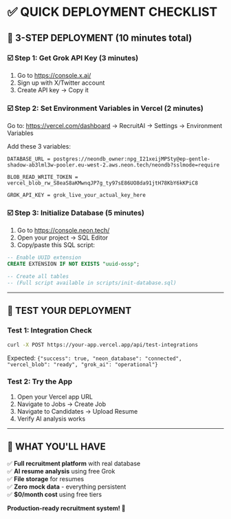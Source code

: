 # ✅ QUICK DEPLOYMENT CHECKLIST

## **🚀 3-STEP DEPLOYMENT (10 minutes total)**

### **☑️ Step 1: Get Grok API Key (3 minutes)**
1. Go to https://console.x.ai/
2. Sign up with X/Twitter account  
3. Create API key → Copy it

### **☑️ Step 2: Set Environment Variables in Vercel (2 minutes)**
Go to: https://vercel.com/dashboard → RecruitAI → Settings → Environment Variables

Add these 3 variables:
```
DATABASE_URL = postgres://neondb_owner:npg_I21xeijMPSty@ep-gentle-shadow-ab3lml3w-pooler.eu-west-2.aws.neon.tech/neondb?sslmode=require

BLOB_READ_WRITE_TOKEN = vercel_blob_rw_S8eaS8aKMwnqJP7g_ty97sE86UO8da91jtH78KbY6kKPiC8

GROK_API_KEY = grok_live_your_actual_key_here
```

### **☑️ Step 3: Initialize Database (5 minutes)**
1. Go to https://console.neon.tech/
2. Open your project → SQL Editor
3. Copy/paste this SQL script:

```sql
-- Enable UUID extension
CREATE EXTENSION IF NOT EXISTS "uuid-ossp";

-- Create all tables
-- (Full script available in scripts/init-database.sql)
```

---

## **🧪 TEST YOUR DEPLOYMENT**

### **Test 1: Integration Check**
```bash
curl -X POST https://your-app.vercel.app/api/test-integrations
```

Expected: `{"success": true, "neon_database": "connected", "vercel_blob": "ready", "grok_ai": "operational"}`

### **Test 2: Try the App**
1. Open your Vercel app URL
2. Navigate to Jobs → Create Job  
3. Navigate to Candidates → Upload Resume
4. Verify AI analysis works

---

## **🎯 WHAT YOU'LL HAVE**

✅ **Full recruitment platform** with real database  
✅ **AI resume analysis** using free Grok  
✅ **File storage** for resumes  
✅ **Zero mock data** - everything persistent  
✅ **$0/month cost** using free tiers  

**Production-ready recruitment system! 🚀** 